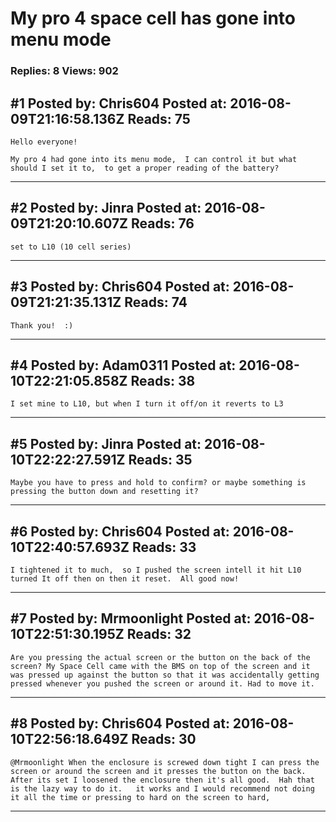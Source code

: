 # My pro 4 space cell has gone into menu mode

### Replies: 8 Views: 902

## \#1 Posted by: Chris604 Posted at: 2016-08-09T21:16:58.136Z Reads: 75

```
Hello everyone!  

My pro 4 had gone into its menu mode,  I can control it but what should I set it to,  to get a proper reading of the battery?
```

---
## \#2 Posted by: Jinra Posted at: 2016-08-09T21:20:10.607Z Reads: 76

```
set to L10 (10 cell series)
```

---
## \#3 Posted by: Chris604 Posted at: 2016-08-09T21:21:35.131Z Reads: 74

```
Thank you!  :)
```

---
## \#4 Posted by: Adam0311 Posted at: 2016-08-10T22:21:05.858Z Reads: 38

```
I set mine to L10, but when I turn it off/on it reverts to L3
```

---
## \#5 Posted by: Jinra Posted at: 2016-08-10T22:22:27.591Z Reads: 35

```
Maybe you have to press and hold to confirm? or maybe something is pressing the button down and resetting it?
```

---
## \#6 Posted by: Chris604 Posted at: 2016-08-10T22:40:57.693Z Reads: 33

```
I tightened it to much,  so I pushed the screen intell it hit L10 turned It off then on then it reset.  All good now!
```

---
## \#7 Posted by: Mrmoonlight Posted at: 2016-08-10T22:51:30.195Z Reads: 32

```
Are you pressing the actual screen or the button on the back of the screen? My Space Cell came with the BMS on top of the screen and it was pressed up against the button so that it was accidentally getting pressed whenever you pushed the screen or around it. Had to move it.
```

---
## \#8 Posted by: Chris604 Posted at: 2016-08-10T22:56:18.649Z Reads: 30

```
@Mrmoonlight When the enclosure is screwed down tight I can press the screen or around the screen and it presses the button on the back.  After its set I loosened the enclosure then it's all good.  Hah that is the lazy way to do it.   it works and I would recommend not doing it all the time or pressing to hard on the screen to hard,
```

---
